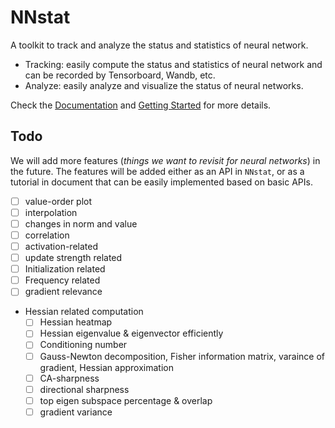 # NNstat

A toolkit to track and analyze the status and statistics of neural network.

- Tracking: easily compute the status and statistics of neural network and can be recorded by Tensorboard, Wandb, etc.
- Analyze: easily analyze and visualize the status of neural networks.

Check the [Documentation](https://zhengzangw.github.io/nnstat/) and [Getting Started](https://zhengzangw.github.io/nnstat/tutorials/getting_started.html) for more details.

## Todo

We will add more features (*things we want to revisit for neural networks*) in the future. The features will be added either as an API in `NNstat`, or as a tutorial in document that can be easily implemented based on basic APIs.

- [ ] value-order plot
- [ ] interpolation
- [ ] changes in norm and value
- [ ] correlation
- [ ] activation-related
- [ ] update strength related
- [ ] Initialization related
- [ ] Frequency related
- [ ] gradient relevance
- Hessian related computation
  - [ ] Hessian heatmap
  - [ ] Hessian eigenvalue & eigenvector efficiently
  - [ ] Conditioning number
  - [ ] Gauss-Newton decomposition, Fisher information matrix, varaince of gradient, Hessian approximation
  - [ ] CA-sharpness
  - [ ] directional sharpness
  - [ ] top eigen subspace percentage & overlap
  - [ ] gradient variance
